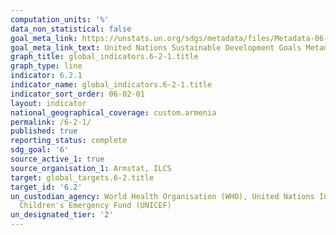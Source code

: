 ```yaml
---
computation_units: '%'
data_non_statistical: false
goal_meta_link: https://unstats.un.org/sdgs/metadata/files/Metadata-06-02-01.pdf
goal_meta_link_text: United Nations Sustainable Development Goals Metadata (pdf 428kB)
graph_title: global_indicators.6-2-1.title
graph_type: line
indicator: 6.2.1
indicator_name: global_indicators.6-2-1.title
indicator_sort_order: 06-02-01
layout: indicator
national_geographical_coverage: custom.armenia
permalink: /6-2-1/
published: true
reporting_status: complete
sdg_goal: '6'
source_active_1: true
source_organisation_1: Armstat, ILCS
target: global_targets.6-2.title
target_id: '6.2'
un_custodian_agency: World Health Organisation (WHO), United Nations International
  Children's Emergency Fund (UNICEF)
un_designated_tier: '2'
---
```

